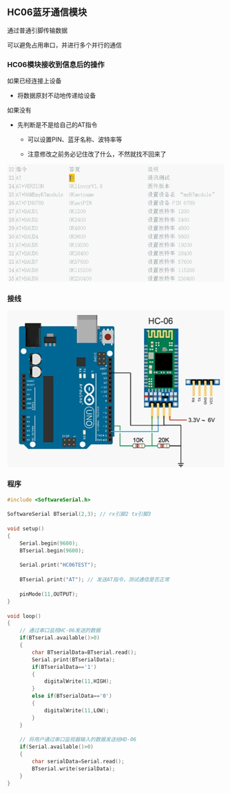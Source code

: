 ## HC06蓝牙通信模块

通过普通引脚传输数据

可以避免占用串口，并进行多个并行的通信

### HC06模块接收到信息后的操作

如果已经连接上设备

* 将数据原封不动地传递给设备

如果没有

* 先判断是不是给自己的AT指令

    * 可以设置PIN、蓝牙名称、波特率等

    * 注意修改之前务必记住改了什么，不然就找不回来了

![](./../assets/45.png)

### 接线

![](./../assets/44.png)

### 程序

```c++
#include <SoftwareSerial.h>

SoftwareSerial BTserial(2,3); // rx引脚2 tx引脚3

void setup()
{
    Serial.begin(9600);
    BTserial.begin(9600);

    Serial.print("HC06TEST");

    BTserial.print("AT"); // 发送AT指令，测试通信是否正常

    pinMode(11,OUTPUT);
}

void loop()
{
    // 通过串口监视HC-06发送的数据
    if(BTserial.available()>0)
    {
        char BTserialData=BTserial.read();
        Serial.print(BTserialData);
        if(BTserialData=='1')
        {
            digitalWrite(11,HIGH);
        }
        else if(BTserialData=='0')
        {
            digitalWrite(11,LOW);
        }
    }

    // 将用户通过串口监视器输入的数据发送给HD-06
    if(Serial.available()>0)
    {
        char serialData=Serial.read();
        BTserial.write(serialData);
    }
}
```